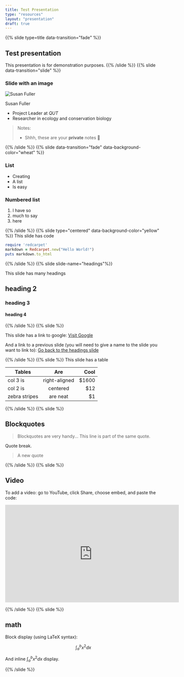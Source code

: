 ```yaml
---
title: Test Presentation
type: "resources"
layout: "presentation"
draft: true
---
```


{{% slide type=title data-transition="fade" %}}

## Test presentation

This presentation is for demonstration purposes.
{{% /slide %}}
{{% slide data-transition="slide" %}}

### Slide with an image

![Susan Fuller](/images/people/susan-fuller.jpg)

Susan Fuller

-   Project Leader at _QUT_
-   Researcher in ecology and conservation biology

> Notes:
>
> -   Shhh, these are your **private** notes 📝

{{% /slide %}}
{{% slide data-transition="fade"  data-background-color="wheat" %}}

### List

-   Creating
-   A list
-   Is easy

### Numbered list

1. I have so
2. much to say
3. here

{{% /slide %}}
{{% slide type="centered" data-background-color="yellow" %}}
This slide has code

```ruby
require 'redcarpet'
markdown = Redcarpet.new("Hello World!")
puts markdown.to_html
```

{{% /slide %}}
{{% slide slide-name="headings"%}}

This slide has many headings

## heading 2

### heading 3

#### heading 4

{{% /slide %}}
{{% slide %}}

This slide has a link to google: [Visit Google](https://www.google.com)

And a link to a previous slide (you will need to give a name to the slide you want to link to):
[Go back to the headings slide](#headings)

{{% /slide %}}
{{% slide %}}
This slide has a table

| Tables        |      Are      |  Cool |
| ------------- | :-----------: | ----: |
| col 3 is      | right-aligned | $1600 |
| col 2 is      |   centered    |   $12 |
| zebra stripes |   are neat    |    $1 |

{{% /slide %}}
{{% slide %}}

## Blockquotes

> Blockquotes are very handy...
> This line is part of the same quote.

Quote break.

> A new quote

{{% /slide %}}
{{% slide %}}

## Video

To add a video: go to YouTube, click Share, choose embed, and paste the code:

<iframe width="560" height="315" src="https://www.youtube.com/embed/-gOK_sv80uI" title="YouTube video player" frameborder="0" allow="accelerometer; autoplay; clipboard-write; encrypted-media; gyroscope; picture-in-picture" allowfullscreen></iframe>

{{% /slide %}}
{{% slide %}}

## math

Block display (using LaTeX syntax):

$$\int_{a}^{b} x^2 dx$$

And inline $\int_{a}^{b} x^2 dx$ display.

{{% /slide %}}

